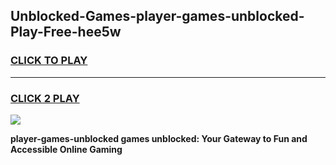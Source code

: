 
## Unblocked-Games-player-games-unblocked-Play-Free-hee5w
<h3>
<a href="https://premium76.site?title=player-games-unblocked&ref=18A1">CLICK TO PLAY</a></h3>
<hr>

<h3>
<a href="https://premium76.site?title=player-games-unblocked&ref=18A1">CLICK 2 PLAY</a>
  
</h3>

<a href="https://premium76.site?title=player-games-unblocked&ref=18A1"><img src="https://clearcache.store/games.png"></a>


**player-games-unblocked games unblocked: Your Gateway to Fun and Accessible Online Gaming**
